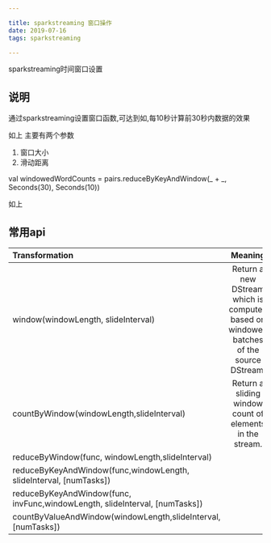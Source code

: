 ```yaml
---

title: sparkstreaming 窗口操作
date: 2019-07-16
tags: sparkstreaming

---
```


sparkstreaming时间窗口设置

<!--more-->

## 说明

通过sparkstreaming设置窗口函数,可达到如,每10秒计算前30秒内数据的效果

如上 主要有两个参数

1. 窗口大小
2. 滑动距离

val windowedWordCounts = pairs.reduceByKeyAndWindow(_ + _, Seconds(30), Seconds(10))

如上

## 常用api

| Transformation | Meaning |
| :--- | :----: |
| window(windowLength, slideInterval)	 | Return a new DStream which is computed based on windowed batches of the source DStream.|
| countByWindow(windowLength,slideInterval)	    | Return a sliding window count of elements in the stream.|
|reduceByWindow(func, windowLength,slideInterval)| |
|reduceByKeyAndWindow(func,windowLength, slideInterval, [numTasks])| |
|reduceByKeyAndWindow(func, invFunc,windowLength, slideInterval, [numTasks])	| |
|countByValueAndWindow(windowLength,slideInterval, [numTasks])	| |


